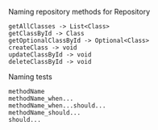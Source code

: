 

Naming repository methods for Repository<Class>

    getAllClasses -> List<Class>
    getClassById -> Class
    getOptionalClassById -> Optional<Class>
    createClass -> void
    updateClassById -> void
    deleteClassById -> void

Naming tests

    methodName
    methodName_when...
    methodName_when...should...
    methodName_should...
    should...


